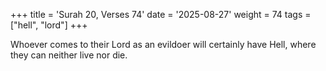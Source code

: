 +++
title = 'Surah 20, Verses 74'
date = '2025-08-27'
weight = 74
tags = ["hell", "lord"]
+++

Whoever comes to their Lord as an evildoer will certainly have Hell, where they can neither live nor die.